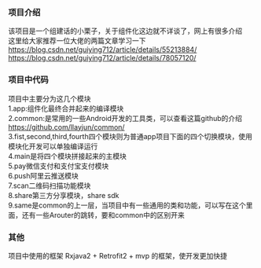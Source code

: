### 项目介绍

该项目是一个组建话的小栗子，关于组件化这边就不详谈了，网上有很多介绍</br>
这里给大家推荐一位大佬的两篇文章学习一下</br>
<https://blog.csdn.net/guiying712/article/details/55213884/></br>
<https://blog.csdn.net/guiying712/article/details/78057120/></br>

### 项目中代码

项目中主要分为这几个模块</br>
1.app:组件化最终合并起来的编译模块</br>
2.common:是常用的一些Android开发的工具类，可以查看这篇github的介绍<https://github.com/llayjun/common/></br>
3.fist,second,third,fourth四个模块则为普通app项目下面的四个切换模块，使用模块化开发可以单独编译运行</br>
4.main是将四个模块拼接起来的主模块</br>
5.pay微信支付和支付宝支付模块</br>
6.push阿里云推送模块</br>
7.scan二维码扫描功能模块</br>
8.share第三方分享模块，share sdk</br>
9.same是common的上一层，当项目中有一些通用的类和功能，可以写在这个里面，还有一些Arouter的跳转，要和common中的区别开来</br>

### 其他

项目中使用的框架 Rxjava2 + Retrofit2 + mvp 的框架，使开发更加快捷</br>
